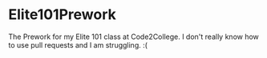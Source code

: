 # Elite101Prework
The Prework for my Elite 101 class at Code2College. 
I don't really know how to use pull requests and I am struggling. :(
